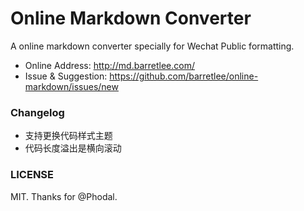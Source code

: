 # Online Markdown Converter

A online markdown converter specially for Wechat Public formatting.

- Online Address: <http://md.barretlee.com/>
- Issue & Suggestion: <https://github.com/barretlee/online-markdown/issues/new>

### Changelog

- 支持更换代码样式主题
- 代码长度溢出是横向滚动

### LICENSE

MIT. Thanks for @Phodal.
